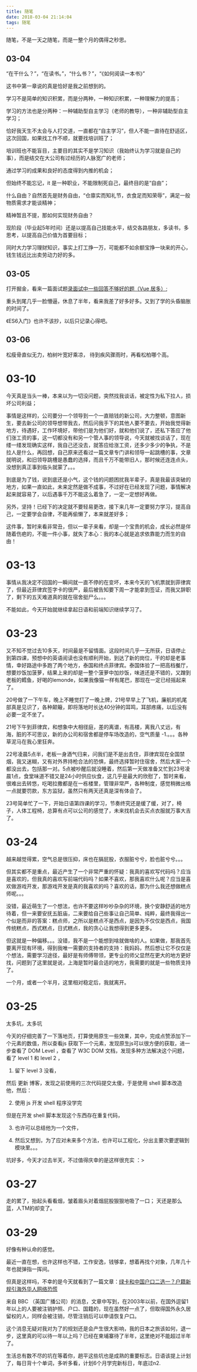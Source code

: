 ```yaml
---
title: 随笔
date: 2018-03-04 21:14:04
tags: 随笔
---
```

随笔，不是一天之随笔，而是一整个月的偶得之秒思。
<!-- more -->
## 03-04

“在干什么？”，“在读书。”，“什么书？”，“《如何阅读一本书》”

这书中第一章说的真是恰好是我之前想到的。

学习不是简单的知识积累，而是分两种，一种知识积累，一种理解力的提高；

学习的方法也是分两种：一种辅助型自主学习（老师的教导），一种非辅助型自主学习；

恰好我天生不太会与人打交道，一直都在“自主学习”，但人不能一直待在舒适区，这次回国，如果找工作不顺，就要找培训班了；

培训班也不能盲目，主要目的其实不是学习知识（我始终认为学习就是自己的事），而是结交在大公司有过经历的人脉宽广的老师；

通过学习的成果和良好的态度得到内推的机会；

但始终不能忘记，it 是一种职业，不能限制死自己，最终目的是“自由”；

什么自由？自然首先是财务自由，“仓廪实而知礼节，衣食足而知荣辱”，满足一般物质需求才能谈精神；

精神暂且不提，那如何实现财务自由？

现阶段（毕业起5年时间）还是以提高自己技能水平，结交各路朋友，多读书，多思考，以提高自己价值为首要目标；

同时大力学习理财知识，事实上打工挣一万，可能都不如余额宝挣一块来的开心，钱生钱远比出卖劳动力好的多。

## 03-05

打开掘金，看来一篇面试题[录面试中一些回答不够好的题（Vue 居多）](https://juejin.im/post/5a9b8417518825558251ce15);

重头到尾几乎一脸懵逼，休息了半年，看来我差了好多好多。又到了学的头昏脑胀的时间了。

《ES6入门》也许不该抄，以后只记录心得吧。

## 03-06

松瘦骨直似无力，柏树叶宽好乘凉，
待到疾风骤雨时，再看松柏哪个高。

# 03-10

今天真是当头一棒，本来以为一切没问题，突然找我谈话，被定性为私下拉人，损坏公司利益；

事情是这样的，公司要分一个领导到一个一直赔钱的新公司，大力整顿，意图新生，要去新公司的领导想带我去，然后问我手下的其他人要不要去，开始我觉得新地方，待遇好，工作环境好，带他们是为他们好，就和他们说了，还私下答应了他们涨工资的事，这一切都没有和另一个管人事的领导说，今天就被找谈话了，现在缕一缕发现确实这样，我自己还没去，就答应给涨工资，还多少多少的争执，不是拉人是什么，再回想，自己原来还看过一篇文章专门讲和领导一起跳槽的事，文章就明说，和旧领导跳槽是愚蠢的选择，而且千万不能带旧人，那时候还连连点头，没想到真正事到临头就蒙了。。。

到底是为了钱，说到底还是小气，这个钱的问题困扰我半辈子，真是我最该突破的地方，如果一直如此，未来定然是做不成事，不过好在已经发现了问题，事情解决起来就容易了，以后遇事千万不能这么着急了，一定一定想好再做。

另外，坚持！已经下的决定就不要轻易更改，接下来几年一定要努力学习，提高自己，一定要学会自律，不能再偷懒了，本来就差好多；

这件事，暂时来看非常丑，但以一辈子来看，却是一个宝贵的机会，成长必然是伴随着伤疤的，不能一件小事，就失了本心：我的本心就是追求依靠能力而生的自由！

# 03-13

事情从我决定不回国的一瞬间就一直不停的在变坏，本来今天的飞机票就到菲律宾了，但最近菲律宾签字卡的很严，最后被告知要下周一才能拿到签证，而我又辞职了，剩下的五天难道真的就在宿舍挺尸么。。。

不能如此，今天开始就继续拿起日语和前端知识继续学习了。

# 03-23

又不知不觉过去10多天，时间最是不留情面。这段时间几乎一无所获，日语停止到第四课，预想中的英语阅读也没有顺利开始，到达了新的岗位，干的却是老事情，幸好路途中多跑了两个地方，泰国和终点菲律宾。泰国体验了一把高档餐厅，想要炒饭加菠萝，结果上来的却是一整个菠萝中加炒饭，味道还是不错的，又蹭到老板的鳕鱼，好喝的lemonde，如果我像猫一样有尾巴，那现在一定已经摇起来了。

20号做了一下午车，晚上不睡觉打了一晚上牌，21号早早上了飞机，廉航的机尾部真是见识了，各种颠簸，即将落地时长达40分钟的耳鸣，耳部疼痛，以后没有必要一定不坐了。

21号下午到菲律宾，和想象中大相径庭，差的离谱，有高楼，离我八丈远，有海，脏的不可思议，新的办公司和宿舍都是停车场改造的，空气质量 -1.。。。各种草泥马在我心里狂奔。

22号凌晨5点半，老板一身酒气归来，问我们是不是出去住，菲律宾现在全国禁烟，我又迷糊，又有对外界持枪合法的恐惧，最终选择暂时住宿舍，然后大家一个都没出去，包括那一对。5点被吵醒后就没睡着，然后第一天做准备又忙到23号凌晨1点，食堂味道不错又是24小时供应伙食，这几乎是最大的欣慰了，暂时来看，很难出去转悠，吃喝拉撒都是在一栋楼里，管理非常严，各种制度，感觉稍微出格一点就要罚款，东方监狱，虽然只有两天还真是深有体会了。

23号简单忙了一下，开始日语第四课的学习，节奏终究还是缓了缓，对了，椅子，人体工程椅，总算有点可以公司的感觉了，未来找机会去买点衣服就万事大吉了。

# 03-24

越来越觉得累，空气总是很压抑，床也在膈屁股，衣服脏兮兮，脸也脏兮兮。。。

但其实都不是重点，最近产生了一个非常严重的怀疑：我真的喜欢写代码吗？应当是喜欢的，但我真的喜欢写前端代码吗？如果不喜欢，那我喜欢什么呢？应当是喜欢做游戏开发，那游戏开发是真的我喜欢的吗？喜欢的话，那为什么我还想做糕点师呢。。。

没错，最近萌生了一个想法，也许不要这样吵吵杂杂的环境，换个安静舒适的地方待着，但一来要安抚五脏庙，二来要给自己些事让自己简单、纯粹，最终我得出一个似是而非的答案：糕点师，之所以是糕点不是西点，是因为不仅仅是西点，我国传统糕点，西式糕点，日式糕点，我的贪心让我想得到更多更多。

但这就是一种偏移。。。没错，我不是一个能想到啥就做啥的人。如果做，那我首先要离开现有环境，得到我唯一需要的支持者的支持：我妈妈，然后想让它不仅仅是个想法，需要学习途径，最好是有师傅带领，更专业的师父显然在更大的地方更好找，问题到了这里就是说，上海是暂时最合适的地方，我需要的就是一些物质支持了。

一个月，或者一个半月，这里相对稳定后，我就离开。

# 03-25

太多坑，太多坑

今天的仔细完善了一下落地页，打算使用原生一些效果，其中，完成点赞添加下一个元素的数值，所以查看js 获取下一个元素，发现原生js可以很方便的获取，进一步查看了 DOM Level ，查看了 W3C DOM 文档，发现多种方法解决这个问题，看了 level 1 和 level 2 ，

1. 留下 level 3 没看，

然后 更新 博客，发现之前使用的三次代码提交太傻，于是使用 shell 脚本改造他，然后：

2. 使用 js 开发 shell 程序没学完

但是在开发 shell 脚本发现这个东西存在重复代码，

3. 也许可以总结他为一个文件，

4. 然后又想到，为了应对未来多个方法，也许可以工程化，分出主要次要逻辑到模块里。。。

坑好多，今天才过去半天，不过值得庆幸的是这样很充实 ：>

# 03-27

走的累了，抬起头看看烟，皱着眉头对着烟屁股狠狠地吸了一口；
天还是那么蓝，人TM的却变了。

# 03-29

好像有种认命的感觉。

最近一直在想，也许这样也不错，工作安逸，钱够拿，想着再找个对象，几年几十年也就弹指一挥间。

但真是这样吗，不幸的是今天就看到了一篇文章：[绿卡和中国户口二选一？户籍新规引海外华人网络恐慌](http://www.bbc.com/zhongwen/simp/chinese-news-43496149)

来自 BBC （英国广播公司）的消息，文章中写到，在2003年以前，在国外逗留1年以上的人要被注销护照、户口、国籍的，现在虽然好一点了，但取得国外永久居留权的人，同样会被注销，尽管注销后可以申请恢复户口。

这个消息无疑对我对为了的规划还是会产生很大影响，我的日本之旅该如何，退一步，这里真的可以待一年以上吗？已经在柬埔寨待了半年，这里绝对不能超过半年了。

生活总有数不尽的坑在等着你，趟平这些坑也是成熟的重要标志。日语该提上计划了，每日背十个单词，多听多看，计划6个月学完新标日，年底过n2.